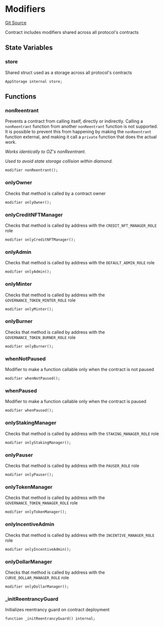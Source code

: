 # Modifiers
[Git Source](https://github.com/ubiquity/ubiquity-dollar/blob/fc55925e18af3f4cb5171ecd66ba4c48dc994260/src/dollar/libraries/LibAppStorage.sol)

Contract includes modifiers shared across all protocol's contracts


## State Variables
### store
Shared struct used as a storage across all protocol's contracts


```solidity
AppStorage internal store;
```


## Functions
### nonReentrant

Prevents a contract from calling itself, directly or indirectly.
Calling a `nonReentrant` function from another `nonReentrant`
function is not supported. It is possible to prevent this from happening
by making the `nonReentrant` function external, and making it call a
`private` function that does the actual work.

*Works identically to OZ's nonReentrant.*

*Used to avoid state storage collision within diamond.*


```solidity
modifier nonReentrant();
```

### onlyOwner

Checks that method is called by a contract owner


```solidity
modifier onlyOwner();
```

### onlyCreditNFTManager

Checks that method is called by address with the `CREDIT_NFT_MANAGER_ROLE` role


```solidity
modifier onlyCreditNFTManager();
```

### onlyAdmin

Checks that method is called by address with the `DEFAULT_ADMIN_ROLE` role


```solidity
modifier onlyAdmin();
```

### onlyMinter

Checks that method is called by address with the `GOVERNANCE_TOKEN_MINTER_ROLE` role


```solidity
modifier onlyMinter();
```

### onlyBurner

Checks that method is called by address with the `GOVERNANCE_TOKEN_BURNER_ROLE` role


```solidity
modifier onlyBurner();
```

### whenNotPaused

Modifier to make a function callable only when the contract is not paused


```solidity
modifier whenNotPaused();
```

### whenPaused

Modifier to make a function callable only when the contract is paused


```solidity
modifier whenPaused();
```

### onlyStakingManager

Checks that method is called by address with the `STAKING_MANAGER_ROLE` role


```solidity
modifier onlyStakingManager();
```

### onlyPauser

Checks that method is called by address with the `PAUSER_ROLE` role


```solidity
modifier onlyPauser();
```

### onlyTokenManager

Checks that method is called by address with the `GOVERNANCE_TOKEN_MANAGER_ROLE` role


```solidity
modifier onlyTokenManager();
```

### onlyIncentiveAdmin

Checks that method is called by address with the `INCENTIVE_MANAGER_ROLE` role


```solidity
modifier onlyIncentiveAdmin();
```

### onlyDollarManager

Checks that method is called by address with the `CURVE_DOLLAR_MANAGER_ROLE` role


```solidity
modifier onlyDollarManager();
```

### _initReentrancyGuard

Initializes reentrancy guard on contract deployment


```solidity
function _initReentrancyGuard() internal;
```

